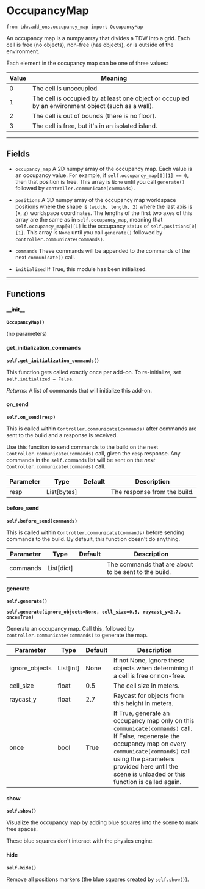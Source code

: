 # OccupancyMap

`from tdw.add_ons.occupancy_map import OccupancyMap`

An occupancy map is a numpy array that divides a TDW into a grid. Each cell is free (no objects), non-free (has objects), or is outside of the environment.

Each element in the occupancy map can be one of three values:

| Value | Meaning                                                      |
| ----- | ------------------------------------------------------------ |
| 0     | The cell is unoccupied.                                      |
| 1     | The cell is occupied by at least one object or occupied by an environment object (such as a wall). |
| 2    | The cell is out of bounds (there is no floor).               |
| 3    | The cell is free, but it's in an isolated island. |

***

## Fields

- `occupancy_map` A 2D numpy array of the occupancy map. Each value is an occupancy value. For example, if `self.occupancy_map[0][1] == 0`, then that position is free. This array is `None` until you call `generate()` followed by `controller.communicate(commands)`.

- `positions` A 3D numpy array of the occupancy map worldspace positions where the shape is `(width, length, 2)` where the last axis is (x, z) worldspace coordinates. The lengths of the first two axes of this array are the same as in `self.occupancy_map`, meaning that `self.occupancy_map[0][1]` is the occupancy status of `self.positions[0][1]`. This array is `None` until you call `generate()` followed by `controller.communicate(commands)`.

- `commands` These commands will be appended to the commands of the next `communicate()` call.

- `initialized` If True, this module has been initialized.

***

## Functions

#### \_\_init\_\_

**`OccupancyMap()`**

(no parameters)

#### get_initialization_commands

**`self.get_initialization_commands()`**

This function gets called exactly once per add-on. To re-initialize, set `self.initialized = False`.

_Returns:_  A list of commands that will initialize this add-on.

#### on_send

**`self.on_send(resp)`**

This is called within `Controller.communicate(commands)` after commands are sent to the build and a response is received.

Use this function to send commands to the build on the next `Controller.communicate(commands)` call, given the `resp` response.
Any commands in the `self.commands` list will be sent on the *next* `Controller.communicate(commands)` call.

| Parameter | Type | Default | Description |
| --- | --- | --- | --- |
| resp |  List[bytes] |  | The response from the build. |

#### before_send

**`self.before_send(commands)`**

This is called within `Controller.communicate(commands)` before sending commands to the build. By default, this function doesn't do anything.

| Parameter | Type | Default | Description |
| --- | --- | --- | --- |
| commands |  List[dict] |  | The commands that are about to be sent to the build. |

#### generate

**`self.generate()`**

**`self.generate(ignore_objects=None, cell_size=0.5, raycast_y=2.7, once=True)`**

Generate an occupancy map. Call this, followed by `controller.communicate(commands)` to generate the map.

| Parameter | Type | Default | Description |
| --- | --- | --- | --- |
| ignore_objects |  List[int] | None | If not None, ignore these objects when determining if a cell is free or non-free. |
| cell_size |  float  | 0.5 | The cell size in meters. |
| raycast_y |  float  | 2.7 | Raycast for objects from this height in meters. |
| once |  bool  | True | If True, generate an occupancy map only on this `communicate(commands)` call. If False, regenerate the occupancy map on every `communicate(commands)` call using the parameters provided here until the scene is unloaded or this function is called again. |

#### show

**`self.show()`**

Visualize the occupancy map by adding blue squares into the scene to mark free spaces.

These blue squares don't interact with the physics engine.

#### hide

**`self.hide()`**

Remove all positions markers (the blue squares created by `self.show()`).
